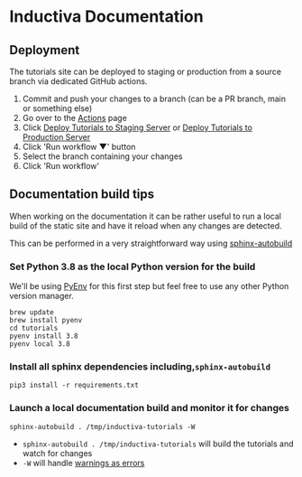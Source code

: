 # Inductiva Documentation

## Deployment

The tutorials site can be deployed to staging or production from a source branch
via dedicated GitHub actions.

1. Commit and push your changes to a branch (can be a PR branch, main or
   something else)
2. Go over to the [Actions](https://github.com/inductiva/inductiva/actions) page
3. Click [Deploy Tutorials to Staging Server](https://github.com/inductiva/inductiva/actions/workflows/deploy-tutorials-to-staging.yml) or [Deploy Tutorials to Production Server](https://github.com/inductiva/inductiva/actions/workflows/deploy-tutorials-to-prod.yaml)
4. Click 'Run workflow ▼' button
5. Select the branch containing your changes
6. Click 'Run workflow'

## Documentation build tips

When working on the documentation it can be rather useful to run a local
build of the static site and have it reload when any changes are detected.

This can be performed in a very straightforward way using [sphinx-autobuild](https://github.com/sphinx-doc/sphinx-autobuild#readme)

### Set Python 3.8 as the local Python version for the build

We'll be using [PyEnv](https://github.com/pyenv/pyenv) for this first step but
feel free to use any other Python version manager.

```console
brew update
brew install pyenv
cd tutorials
pyenv install 3.8
pyenv local 3.8
```

### Install all sphinx dependencies including,`sphinx-autobuild`

```console
pip3 install -r requirements.txt
```

### Launch a local documentation build and monitor it for changes

```console
sphinx-autobuild . /tmp/inductiva-tutorials -W
```

* `sphinx-autobuild . /tmp/inductiva-tutorials` will build the tutorials and watch for
changes
* `-W` will handle [warnings as errors](https://www.sphinx-doc.org/en/master/man/sphinx-build.html#cmdoption-sphinx-build-W)
